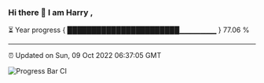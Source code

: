 ### Hi there 👋 I am Harry , 

⏳ Year progress { ███████████████████████▁▁▁▁▁▁▁ } 77.06 %

---

⏰ Updated on Sun, 09 Oct 2022 06:37:05 GMT

![Progress Bar CI](https://github.com/duykhang68/duykhang68/workflows/Progress%20Bar%20CI/badge.svg)
